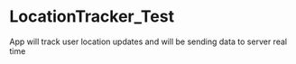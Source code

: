 # LocationTracker_Test
App will track user location updates and will be sending data to server real time
